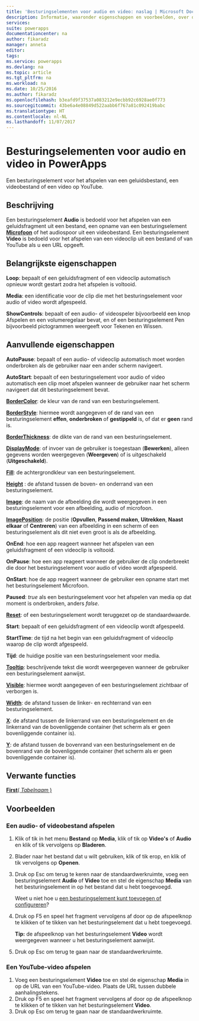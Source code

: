 ```yaml
---
title: 'Besturingselementen voor audio en video: naslag | Microsoft Docs'
description: Informatie, waaronder eigenschappen en voorbeelden, over de besturingselementen Audio en Video
services: 
suite: powerapps
documentationcenter: na
author: fikaradz
manager: anneta
editor: 
tags: 
ms.service: powerapps
ms.devlang: na
ms.topic: article
ms.tgt_pltfrm: na
ms.workload: na
ms.date: 10/25/2016
ms.author: fikaradz
ms.openlocfilehash: b3eafd9f37537a083212e9ecbb92c6928ae0f773
ms.sourcegitcommit: 43be6a4e08849d522aabb6f767a81c092419babc
ms.translationtype: HT
ms.contentlocale: nl-NL
ms.lasthandoff: 11/07/2017
---
```

# <a name="audio-and-video-controls-in-powerapps"></a>Besturingselementen voor audio en video in PowerApps
Een besturingselement voor het afspelen van een geluidsbestand, een videobestand of een video op YouTube.

## <a name="description"></a>Beschrijving
Een besturingselement **Audio** is bedoeld voor het afspelen van een geluidsfragment uit een bestand, een opname van een besturingselement **[Microfoon](control-microphone.md)** of het audiospoor uit een videobestand. Een besturingselement **Video** is bedoeld voor het afspelen van een videoclip uit een bestand of van YouTube als u een URL opgeeft.

## <a name="key-properties"></a>Belangrijkste eigenschappen
**Loop**: bepaalt of een geluidsfragment of een videoclip automatisch opnieuw wordt gestart zodra het afspelen is voltooid.

**Media**: een identificatie voor de clip die met het besturingselement voor audio of video wordt afgespeeld.

**ShowControls**: bepaalt of een audio- of videospeler bijvoorbeeld een knop Afspelen en een volumeregelaar bevat, en of een besturingselement Pen bijvoorbeeld pictogrammen weergeeft voor Tekenen en Wissen.

## <a name="additional-properties"></a>Aanvullende eigenschappen
**AutoPause**: bepaalt of een audio- of videoclip automatisch moet worden onderbroken als de gebruiker naar een ander scherm navigeert.

**AutoStart**: bepaalt of een besturingselement voor audio of video automatisch een clip moet afspelen wanneer de gebruiker naar het scherm navigeert dat dit besturingselement bevat.

**[BorderColor](properties-color-border.md)**: de kleur van de rand van een besturingselement.

**[BorderStyle](properties-color-border.md)**: hiermee wordt aangegeven of de rand van een besturingselement **effen**, **onderbroken** of **gestippeld** is, of dat er **geen** rand is.

**[BorderThickness](properties-color-border.md)**: de dikte van de rand van een besturingselement.

**[DisplayMode](properties-core.md)**: of invoer van de gebruiker is toegestaan (**Bewerken**), alleen gegevens worden weergegeven (**Weergeven**) of is uitgeschakeld (**Uitgeschakeld**).

**[Fill](properties-color-border.md)**: de achtergrondkleur van een besturingselement.

**[Height](properties-size-location.md)** : de afstand tussen de boven- en onderrand van een besturingselement.

**[Image](properties-visual.md)**: de naam van de afbeelding die wordt weergegeven in een besturingselement voor een afbeelding, audio of microfoon.

**[ImagePosition](properties-visual.md)**: de positie (**Opvullen**, **Passend maken**, **Uitrekken**, **Naast elkaar** of **Centreren**) van een afbeelding in een scherm of een besturingselement als dit niet even groot is als de afbeelding.

**OnEnd**: hoe een app reageert wanneer het afspelen van een geluidsfragment of een videoclip is voltooid.

**OnPause**: hoe een app reageert wanneer de gebruiker de clip onderbreekt die door het besturingselement voor audio of video wordt afgespeeld.

**OnStart**: hoe de app reageert wanneer de gebruiker een opname start met het besturingselement Microfoon.

**Paused**: *true* als een besturingselement voor het afspelen van media op dat moment is onderbroken, anders *false*.

**[Reset](properties-core.md)**: of een besturingselement wordt teruggezet op de standaardwaarde.

**Start**: bepaalt of een geluidsfragment of een videoclip wordt afgespeeld.

**StartTime**: de tijd na het begin van een geluidsfragment of videoclip waarop de clip wordt afgespeeld.

**Tijd**: de huidige positie van een besturingselement voor media.

**[Tooltip](properties-core.md)**: beschrijvende tekst die wordt weergegeven wanneer de gebruiker een besturingselement aanwijst.

**[Visible](properties-core.md)**: hiermee wordt aangegeven of een besturingselement zichtbaar of verborgen is.

**[Width](properties-size-location.md)**: de afstand tussen de linker- en rechterrand van een besturingselement.

**[X](properties-size-location.md)**: de afstand tussen de linkerrand van een besturingselement en de linkerrand van de bovenliggende container (het scherm als er geen bovenliggende container is).

**[Y](properties-size-location.md)**: de afstand tussen de bovenrand van een besturingselement en de bovenrand van de bovenliggende container (het scherm als er geen bovenliggende container is).

## <a name="related-functions"></a>Verwante functies
[**First**( *Tabelnaam* )](../functions/function-first-last.md)

## <a name="examples"></a>Voorbeelden
### <a name="play-an-audio-or-video-file"></a>Een audio- of videobestand afspelen
1. Klik of tik in het menu **Bestand** op **Media**, klik of tik op **Video's** of **Audio** en klik of tik vervolgens op **Bladeren**.
2. Blader naar het bestand dat u wilt gebruiken, klik of tik erop, en klik of tik vervolgens op **Openen**.
3. Druk op Esc om terug te keren naar de standaardwerkruimte, voeg een besturingselement **Audio** of **Video** toe en stel de eigenschap **Media** van het besturingselement in op het bestand dat u hebt toegevoegd.
   
    Weet u niet hoe u [een besturingselement kunt toevoegen of configureren](../add-configure-controls.md)?
4. Druk op F5 en speel het fragment vervolgens af door op de afspeelknop te klikken of te tikken van het besturingselement dat u hebt toegevoegd.
   
    **Tip:** de afspeelknop van het besturingselement **Video** wordt weergegeven wanneer u het besturingselement aanwijst.
5. Druk op Esc om terug te gaan naar de standaardwerkruimte.

### <a name="play-a-youtube-video"></a>Een YouTube-video afspelen
1. Voeg een besturingselement **Video** toe en stel de eigenschap **Media** in op de URL van een YouTube-video. Plaats de URL tussen dubbele aanhalingstekens.
2. Druk op F5 en speel het fragment vervolgens af door op de afspeelknop te klikken of te tikken van het besturingselement **Video**.
3. Druk op Esc om terug te gaan naar de standaardwerkruimte.

